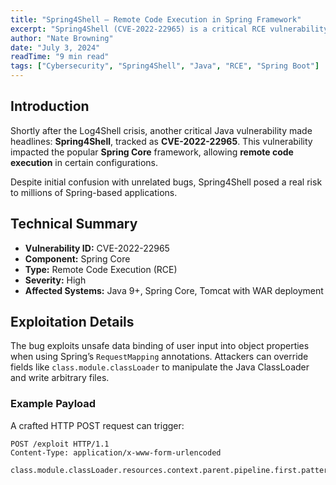 ```yaml
---
title: "Spring4Shell – Remote Code Execution in Spring Framework"
excerpt: "Spring4Shell (CVE-2022-22965) is a critical RCE vulnerability in the popular Java Spring Framework. Discover how it works and what developers must do to stay safe."
author: "Nate Browning"
date: "July 3, 2024"
readTime: "9 min read"
tags: ["Cybersecurity", "Spring4Shell", "Java", "RCE", "Spring Boot"]
---
```


## Introduction

Shortly after the Log4Shell crisis, another critical Java vulnerability made headlines: **Spring4Shell**, tracked as **CVE-2022-22965**. This vulnerability impacted the popular **Spring Core** framework, allowing **remote code execution** in certain configurations.

Despite initial confusion with unrelated bugs, Spring4Shell posed a real risk to millions of Spring-based applications.

## Technical Summary

- **Vulnerability ID:** CVE-2022-22965
- **Component:** Spring Core
- **Type:** Remote Code Execution (RCE)
- **Severity:** High
- **Affected Systems:** Java 9+, Spring Core, Tomcat with WAR deployment

## Exploitation Details

The bug exploits unsafe data binding of user input into object properties when using Spring’s `RequestMapping` annotations. Attackers can override fields like `class.module.classLoader` to manipulate the Java ClassLoader and write arbitrary files.

### Example Payload

A crafted HTTP POST request can trigger:

```http
POST /exploit HTTP/1.1
Content-Type: application/x-www-form-urlencoded

class.module.classLoader.resources.context.parent.pipeline.first.pattern=...
